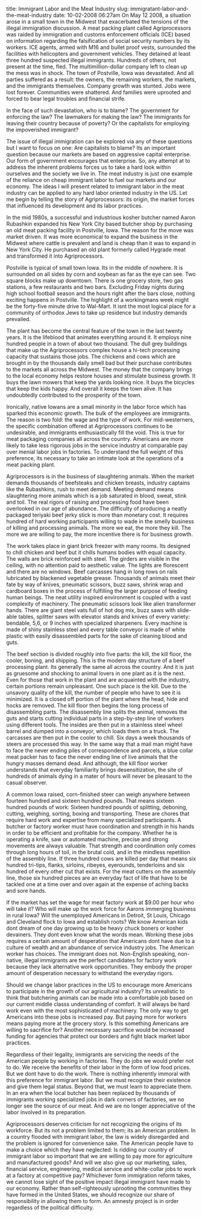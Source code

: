 title: Immigrant Labor and the Meat Industry
slug: immigratant-labor-and-the-meat-industry
date: 10-02-2008 06:27am
On May 12 2008, a situation arose in a small town in the Midwest that exacerbated the tensions of the illegal immigration discussion. A meat packing plant called Agriprocessors was raided by immigration and customs enforcement officials (ICE) based on information regarding the falsification of social security numbers by its workers. ICE agents, armed with M16 and bullet proof vests, surrounded the facilities with helicopters and government vehicles. They detained at least three hundred suspected illegal immigrants. Hundreds of others, not present at the time, fled. The multimillion-dollar company left to clean up the mess was in shock. The town of Postville, Iowa was devastated. And all parties suffered as a result: the owners, the remaining workers, the markets, and the immigrants themselves. Company growth was stunted. Jobs were lost forever. Communities were shattered. And families were uprooted and forced to bear legal troubles and financial strife.

In the face of such devastation, who is to blame? The government for enforcing the law? The lawmakers for making the law? The immigrants for leaving their country because of poverty? Or the capitalists for employing the impoverished immigrant?

The issue of illegal immigration can be explored via any of these questions but I want to focus on one: Are capitalists to blame? Its an important question because our markets are based on aggressive capital enterprise. Our form of government encourages that enterprise. So, any attempt at to address the inherent problems forces us to take a hard look within ourselves and the society we live in. The meat industry is just one example of the reliance on cheap immigrant labor to fuel our markets and our economy. The ideas I will present related to immigrant labor in the meat industry can be applied to any hard labor oriented industry in the US. Let me begin by telling the story of Agriprocessors: its origin, the market forces that influenced its development and its labor practices.

In the mid 1980s, a successful and industrious kosher butcher named Aaron Rubashkin expanded his New York City based butcher shop by purchasing an old meat packing facility in Postville, Iowa. The reason for the move was market driven. It was more economical to expand the business in the Midwest where cattle is prevalent and land is cheap than it was to expand in New York City. He purchased an old plant formerly called Hygrade meat and transformed it into Agriprocessors.

Postville is typical of small town Iowa. Its in the middle of nowhere. It is surrounded on all sides by corn and soybean as far as the eye can see. Two square blocks make up downtown. There is one grocery store, two gas stations, a few restaurants and two bars. Excluding Friday nights during high school football season and the hours right after the bars close, nothing exciting happens in Postville. The highlight of a workingmans week might be the forty-five minute drive to Wal-Mart. It isnt the most logical place for a community of orthodox Jews to take up residence but industry demands prevailed.

The plant has become the central feature of the town in the last twenty years. It is the lifeblood that animates everything around it. It employs nine hundred people in a town of about two thousand. The dull grey buildings that make up the Agriprocessors complex house a hi-tech processing capacity that sustains those jobs. The chickens and cows which are brought in by the thousands daily smell bad but their purchase contributes to the markets all across the Midwest. The money that the company brings to the local economy helps restore houses and stimulate business growth. It buys the lawn mowers that keep the yards looking nice. It buys the bicycles that keep the kids happy. And overall it keeps the town alive. It has undoubtedly contributed to the prosperity of the town.

Ironically, native Iowans are a small minority in the labor force which has sparked this economic growth. The bulk of the employees are immigrants. The reason is two fold: the wage and the type of work. For mid-westerners, the specific combination offered at Agriprocessors continues to be undesirable, and immigrants enthusiastically fill the void. This is true for meat packaging companies all across the country. Americans are more likely to take less rigorous jobs in the service industry at comparable pay over menial labor jobs in factories. To understand the full weight of this preference, its necessary to take an intimate look at the operations of a meat packing plant.

Agriprocessors is in the business of slaughtering animals. When the market demands thousands of beefsteaks and chicken breasts, industry captains like the Rubashkins, rush to meet demand. Meeting demand means slaughtering more animals which is a job saturated in blood, sweat, stink and toil. The real rigors of raising and processing food have been overlooked in our age of abundance. The difficulty of producing a neatly packaged teriyaki beef jerky stick is more than monetary cost. It requires hundred of hard working participants willing to wade in the smelly business of killing and processing animals. The more we eat, the more they kill. The more we are willing to pay, the more incentive there is for business growth.

The work takes place in giant brick freezer with many rooms. Its designed to chill chicken and beef but it chills humans bodies with equal capacity. The walls are brick reinforced with steel. The girders are visible in the ceiling, with no attention paid to aesthetic value. The lights are florescent and there are no windows. Beef carcasses hang in long rows on rails lubricated by blackened vegetable grease. Thousands of animals meet their fate by way of knives, pneumatic scissors, buzz saws, shrink wrap and cardboard boxes in the process of fulfilling the larger purpose of feeding human beings. The neat utility inspired environment is coupled with a vast complexity of machinery. The pneumatic scissors look like alien transformer hands. There are giant steel vats full of hot dog mix, buzz saws with slide-able tables, splitter saws with elevator stands and knives of every variety: bendable, 5,6, or 9 inches with specialized sharpeners. Every machine is made of shiny stainless steel and every table conveyor is made of white plastic with easily disassembled parts for the sake of cleaning blood and guts.

The beef section is divided roughly into five parts: the kill, the kill floor, the cooler, boning, and shipping. This is the modern day structure of a beef processing plant. Its generally the same all across the country. And it is just as gruesome and shocking to animal lovers in one plant as it is the next. Even for those that work in the plant and are acquainted with the industry, certain portions remain unpleasant. One such place is the kill. Due to the unsavory quality of the kill, the number of people who have to see it is minimized. It is a closed off portion of the plant where the head, hide and hocks are removed. The kill floor then begins the long process of disassembling parts. The disassembly line splits the animal, removes the guts and starts cutting individual parts in a step-by-step line of workers using different tools. The insides are then put in a stainless steel wheel barrel and dumped into a conveyor, which loads them on a truck. The carcasses are then put in the cooler to chill. Six days a week thousands of steers are processed this way. In the same way that a mail man might have to face the never ending piles of correspondence and parcels, a blue collar meat packer has to face the never ending line of live animals that the hungry masses demand dead. And although, the kill floor worker understands that everyday familiarity brings desensitization, the site of hundreds of animals dying in a mater of hours will never be pleasant to the casual observer.

A common Iowa raised, corn-finished steer can weigh anywhere between fourteen hundred and sixteen hundred pounds. That means sixteen hundred pounds of work: Sixteen hundred pounds of splitting, deboning, cutting, weighing, sorting, boxing and transporting. These are chores that require hard work and expertise from many specialized participants. A butcher or factory worker must have coordination and strength in his hands in order to be efficient and profitable for the company. Whether he is operating a knife, saw or automated machine, precise and strong movements are always valuable. That strength and coordination only comes through long hours of toil, in the brutal cold, and in the mindless repetition of the assembly line. If three hundred cows are killed per day that means six hundred tri-tips, flanks, sirloins, ribeyes, eyerounds, tenderloins and six hundred of every other cut that exists. For the meat cutters on the assembly line, those six hundred pieces are an everyday fact of life that have to be tackled one at a time over and over again at the expense of aching backs and sore hands.

If the market has set the wage for meat factory work at $9.00 per hour who will take it? Who will make up the work force for Aarons immerging business in rural Iowa? Will the unemployed Americans in Detroit, St Louis, Chicago and Cleveland flock to Iowa and establish roots? We know American kids dont dream of one day growing up to be heavy chuck boners or kosher devainers. They dont even know what the words mean. Working these jobs requires a certain amount of desperation that Americans dont have due to a culture of wealth and an abundance of service industry jobs. The American worker has choices. The immigrant does not. Non-English speaking, non-native, illegal immigrants are the perfect candidates for factory work because they lack alternative work opportunities. They embody the proper amount of desperation necessary to withstand the everyday rigors.

Should we change labor practices in the US to encourage more Americans to participate in the growth of our agricultural industry? Its unrealistic to think that butchering animals can be made into a comfortable job based on our current middle classs understanding of comfort. It will always be hard work even with the most sophisticated of machinery. The only way to get Americans into these jobs is increased pay. But paying more for workers means paying more at the grocery story. Is this something Americans are willing to sacrifice for? Another necessary sacrifice would be increased funding for agencies that protect our borders and fight black market labor practices.

Regardless of their legality, immigrants are servicing the needs of the American people by working in factories. They do jobs we would prefer not to do. We receive the benefits of their labor in the form of low food prices. But we dont have to do the work. There is nothing inherently immoral with this preference for immigrant labor. But we must recognize their existence and give them legal status. Beyond that, we must learn to appreciate them. In an era when the local butcher has been replaced by thousands of immigrants working specialized jobs in dark corners of factories, we no longer see the source of our meat. And we are no longer appreciative of the labor involved in its preparation.

Agriprocessors deserves criticism for not recognizing the origins of its workforce. But its not a problem limited to them; its an American problem. In a country flooded with immigrant labor, the law is widely disregarded and the problem is ignored for convenience sake. The American people have to make a choice which they have neglected: Is ridding our country of immigrant labor so important that we are willing to pay more for agriculture and manufactured goods? And will we also give up our marketing, sales, financial service, engineering, medical service and white-collar jobs to work at a factory at competitive pay? Whichever form immigration reform takes, we cannot lose sight of the positive impact illegal immigrant have made to our economy. Rather than self-righteously uprooting the communities they have formed in the United States, we should recognize our share of responsibility in allowing them to form. An amnesty project is in order regardless of the political difficulty.